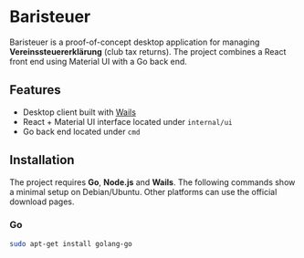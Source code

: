 # Baristeuer

Baristeuer is a proof-of-concept desktop application for managing **Vereinssteuererklärung** (club tax returns). The project combines a React front end using Material UI with a Go back end.

## Features

- Desktop client built with [Wails](https://wails.io/)
- React + Material UI interface located under `internal/ui`
- Go back end located under `cmd`

## Installation

The project requires **Go**, **Node.js** and **Wails**. The following commands show a minimal setup on Debian/Ubuntu. Other platforms can use the official download pages.

### Go

```bash
sudo apt-get install golang-go